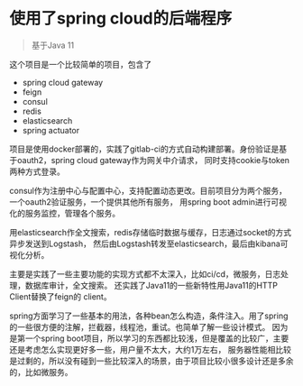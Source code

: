 # 使用了spring cloud的后端程序
>基于Java 11

这个项目是一个比较简单的项目，包含了
- spring cloud gateway
- feign
- consul
- redis
- elasticsearch
- spring actuator

项目是使用docker部署的，实践了gitlab-ci的方式自动构建部署。身份验证是基于oauth2，spring cloud gateway作为网关中介请求，
同时支持cookie与token两种方式登录。

consul作为注册中心与配置中心，支持配置动态更改。目前项目分为两个服务，一个oauth2验证服务，一个提供其他所有服务，
用spring boot admin进行可视化的服务监控，管理各个服务。

用elasticsearch作全文搜索，redis存储临时数据与缓存，日志通过socket的方式异步发送到Logstash，
然后由Logstash转发至elasticsearch，最后由kibana可视化分析。

主要是实践了一些主要功能的实现方式都不太深入，比如ci/cd，微服务，日志处理，数据库审计，全文搜索。
还实践了Java11的一些新特性用Java11的HTTP Client替换了feign的 client。

spring方面学习了一些基本的用法，各种bean怎么构造，条件注入。用了spring的一些很方便的注解，拦截器，线程池，重试。也简单了解一些设计模式。
因为是第一个spring boot项目，所以学习的东西都比较浅，但是覆盖的比较广，主要还是考虑怎么实现更好多一些，用户量不太大，大约1万左右，
服务器性能相比较是过剩的，所以没有碰到一些比较深入的场景，由于项目比较小很多设计还是多余的，比如微服务。
